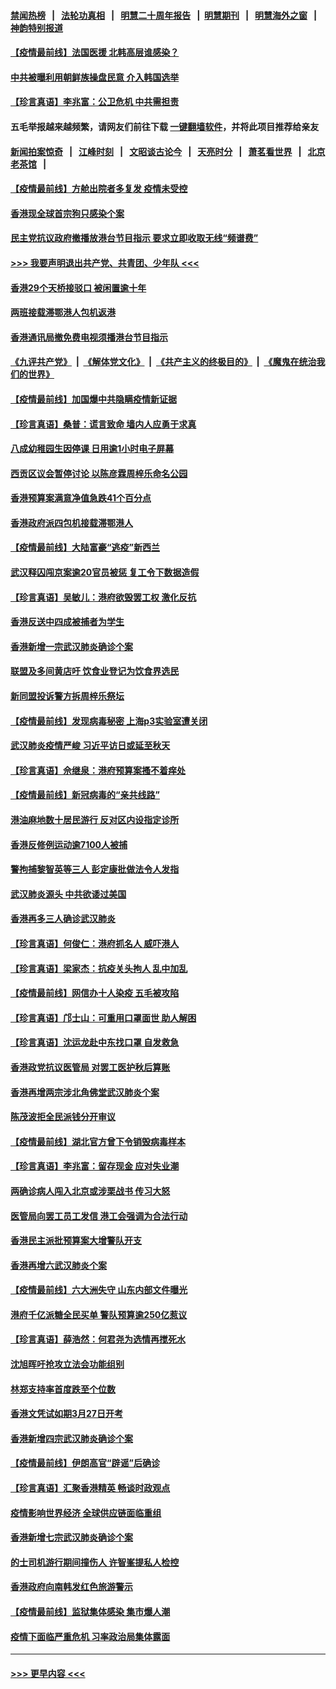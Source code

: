#### [禁闻热榜](热点新闻.md?=0)  &nbsp;&nbsp;|&nbsp;&nbsp; [法轮功真相](https://github.com/gfw-breaker/truth/blob/master/README.md?=0) &nbsp;&nbsp;|&nbsp;&nbsp; [明慧二十周年报告](https://github.com/gfw-breaker/mh-reports/blob/master/README.md?=0) &nbsp;&nbsp;|&nbsp;&nbsp;[明慧期刊](https://github.com/gfw-breaker/mh-qikan) &nbsp;&nbsp;|&nbsp;&nbsp; [明慧海外之窗](https://github.com/gfw-breaker/mh-news/blob/master/README.md?=0) &nbsp;&nbsp;|&nbsp;&nbsp; [神韵特别报道](https://github.com/gfw-breaker/mh-news/blob/master/shenyun.md?=0)
#### [【疫情最前线】法国医援 北韩高层谁感染？](../pages/nsc415/n11920850.md?t=03080231) 
#### [中共被曝利用朝鲜族操盘民意 介入韩国选举](../pages/nsc415/n11921006.md?t=03080231) 
#### [【珍言真语】李兆富：公卫危机 中共需担责](../pages/nsc415/n11920422.md?t=03080231) 
#### 五毛举报越来越频繁，请网友们前往下载 [一键翻墙软件](https://github.com/gfw-breaker/ssr-accounts)，并将此项目推荐给亲友
#### [新闻拍案惊奇](https://github.com/gfw-breaker/banned-news/blob/master/pages/link4.md) &nbsp;&nbsp;|&nbsp;&nbsp; [江峰时刻](https://github.com/gfw-breaker/banned-news/blob/master/pages/link4.md) &nbsp;&nbsp;|&nbsp;&nbsp; [文昭谈古论今](https://github.com/gfw-breaker/banned-news/blob/master/pages/link4.md) &nbsp;&nbsp;|&nbsp;&nbsp; [天亮时分](https://github.com/gfw-breaker/banned-news/blob/master/pages/link4.md) &nbsp;&nbsp;|&nbsp;&nbsp; [萧茗看世界](https://github.com/gfw-breaker/banned-news/blob/master/pages/link4.md) &nbsp;&nbsp;|&nbsp;&nbsp; [北京老茶馆](https://github.com/gfw-breaker/banned-news/blob/master/pages/link4.md) &nbsp;&nbsp;|&nbsp;&nbsp; 
#### [【疫情最前线】方舱出院者多复发 疫情未受控](../pages/nsc415/n11918637.md?t=03080231) 
#### [香港现全球首宗狗只感染个案](../pages/nsc415/n11918710.md?t=03080231) 
#### [民主党抗议政府撤播放港台节目指示 要求立即收取无线“频谱费”](../pages/nsc415/n11918681.md?t=03080231) 
#### [>>> 我要声明退出共产党、共青团、少年队 <<<](https://github.com/begood0513/goodnews/blob/master/quit/letter.md) 
#### [香港29个天桥接驳口 被闲置逾十年](../pages/nsc415/n11918654.md?t=03080231) 
#### [两班接载滞鄂港人包机返港](../pages/nsc415/n11915855.md?t=03080231) 
#### [香港通讯局撤免费电视须播港台节目指示](../pages/nsc415/n11915831.md?t=03080231) 
#### [《九评共产党》](https://github.com/begood0513/9ping.md/blob/master/README.md) &nbsp;|&nbsp; [《解体党文化》](../../../../jtdwh.md/blob/master/README.md)  &nbsp;|&nbsp; [《共产主义的终极目的》](../../../../gczydzjmd.md/blob/master/README.md) &nbsp;|&nbsp; [《魔鬼在统治我们的世界》](../../../../mgztzwmdsj.md/blob/master/README.md) 
#### [【疫情最前线】加国爆中共隐瞒疫情新证据](../pages/nsc415/n11915482.md?t=03080231) 
#### [【珍言真语】桑普：谎言致命 墙内人应勇于求真](../pages/nsc415/n11915169.md?t=03080231) 
#### [八成幼稚园生因停课 日用逾1小时电子屏幕](../pages/nsc415/n11913263.md?t=03080231) 
#### [西贡区议会暂停讨论 以陈彦霖周梓乐命名公园](../pages/nsc415/n11913248.md?t=03080231) 
#### [香港预算案满意净值急跌41个百分点](../pages/nsc415/n11913236.md?t=03080231) 
#### [香港政府派四包机接载滞鄂港人](../pages/nsc415/n11913211.md?t=03080231) 
#### [【疫情最前线】大陆富豪“逃疫”新西兰](../pages/nsc415/n11913160.md?t=03080231) 
#### [武汉释囚闯京案逾20官员被惩 复工令下数据造假](../pages/nsc415/n11912743.md?t=03080231) 
#### [【珍言真语】吴敏儿：港府欲毁罢工权 激化反抗](../pages/nsc415/n11912457.md?t=03080231) 
#### [香港反送中四成被捕者为学生](../pages/nsc415/n11910730.md?t=03080231) 
#### [香港新增一宗武汉肺炎确诊个案](../pages/nsc415/n11910724.md?t=03080231) 
#### [联盟及多间黄店吁 饮食业登记为饮食界选民](../pages/nsc415/n11910718.md?t=03080231) 
#### [新同盟投诉警方拆周梓乐祭坛](../pages/nsc415/n11910707.md?t=03080231) 
#### [【疫情最前线】发现病毒秘密 上海p3实验室遭关闭](../pages/nsc415/n11910640.md?t=03080231) 
#### [武汉肺炎疫情严峻 习近平访日或延至秋天](../pages/nsc415/n11910570.md?t=03080231) 
#### [【珍言真语】佘继泉：港府预算案搔不着痒处](../pages/nsc415/n11910011.md?t=03080231) 
#### [【疫情最前线】新冠病毒的“亲共线路”](../pages/nsc415/n11907734.md?t=03080231) 
#### [港油麻地数十居民游行 反对区内设指定诊所](../pages/nsc415/n11907900.md?t=03080231) 
#### [香港反修例运动逾7100人被捕](../pages/nsc415/n11907922.md?t=03080231) 
#### [警拘捕黎智英等三人 彭定康批做法令人发指](../pages/nsc415/n11907905.md?t=03080231) 
#### [武汉肺炎源头 中共欲诿过美国](../pages/nsc415/n11907665.md?t=03080231) 
#### [香港再多三人确诊武汉肺炎](../pages/nsc415/n11907846.md?t=03080231) 
#### [【珍言真语】何俊仁：港府抓名人 威吓港人](../pages/nsc415/n11907561.md?t=03080231) 
#### [【珍言真语】梁家杰：抗疫关头拘人 乱中加乱](../pages/nsc415/n11907444.md?t=03080231) 
#### [【疫情最前线】网信办十人染疫 五毛被攻陷](../pages/nsc415/n11903757.md?t=03080231) 
#### [【珍言真语】邝士山：可重用口罩面世 助人解困](../pages/nsc415/n11903875.md?t=03080231) 
#### [【珍言真语】沈运龙赴中东找口罩 自发救急](../pages/nsc415/n11903291.md?t=03080231) 
#### [香港政党抗议医管局 对罢工医护秋后算账](../pages/nsc415/n11901746.md?t=03080231) 
#### [香港再增两宗涉北角佛堂武汉肺炎个案](../pages/nsc415/n11901737.md?t=03080231) 
#### [陈茂波拒全民派钱分开审议](../pages/nsc415/n11901672.md?t=03080231) 
#### [【疫情最前线】湖北官方曾下令销毁病毒样本](../pages/nsc415/n11901518.md?t=03080231) 
#### [【珍言真语】李兆富：留存现金 应对失业潮](../pages/nsc415/n11901448.md?t=03080231) 
#### [两确诊病人闯入北京或涉栗战书 传习大怒](../pages/nsc415/n11901180.md?t=03080231) 
#### [医管局向罢工员工发信 港工会强调为合法行动](../pages/nsc415/n11898870.md?t=03080231) 
#### [香港民主派批预算案大增警队开支](../pages/nsc415/n11898813.md?t=03080231) 
#### [香港再增六武汉肺炎个案](../pages/nsc415/n11898843.md?t=03080231) 
#### [【疫情最前线】六大洲失守 山东内部文件曝光](../pages/nsc415/n11898455.md?t=03080231) 
#### [港府千亿派糖全民买单 警队预算逾250亿惹议](../pages/nsc415/n11898608.md?t=03080231) 
#### [【珍言真语】薛浩然：何君尧为选情再搅死水](../pages/nsc415/n11898269.md?t=03080231) 
#### [沈旭晖吁抢攻立法会功能组别](../pages/nsc415/n11896084.md?t=03080231) 
#### [林郑支持率首度跌至个位数](../pages/nsc415/n11896058.md?t=03080231) 
#### [香港文凭试如期3月27日开考](../pages/nsc415/n11896055.md?t=03080231) 
#### [香港新增四宗武汉肺炎确诊个案](../pages/nsc415/n11896040.md?t=03080231) 
#### [【疫情最前线】伊朗高官“辟谣”后确诊](../pages/nsc415/n11895902.md?t=03080231) 
#### [【珍言真语】汇聚香港精英 畅谈时政观点](../pages/nsc415/n11895733.md?t=03080231) 
#### [疫情影响世界经济 全球供应链面临重组](../pages/nsc415/n11895634.md?t=03080231) 
#### [香港新增七宗武汉肺炎确诊个案](../pages/nsc415/n11893498.md?t=03080231) 
#### [的士司机游行期间撞伤人 许智峯提私人检控](../pages/nsc415/n11893483.md?t=03080231) 
#### [香港政府向南韩发红色旅游警示](../pages/nsc415/n11893398.md?t=03080231) 
#### [【疫情最前线】监狱集体感染 集市爆人潮](../pages/nsc415/n11893181.md?t=03080231) 
#### [疫情下面临严重危机  习率政治局集体露面](../pages/nsc415/n11893305.md?t=03080231) 

----
#### [ >>> 更早内容 <<< ](../indexes/nsc415-earlier.md)
